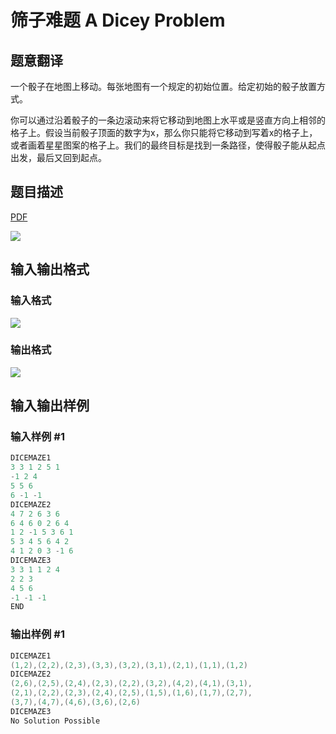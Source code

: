 # 筛子难题 A Dicey Problem

## 题意翻译

一个骰子在地图上移动。每张地图有一个规定的初始位置。给定初始的骰子放置方式。

你可以通过沿着骰子的一条边滚动来将它移动到地图上水平或是竖直方向上相邻的格子上。假设当前骰子顶面的数字为x，那么你只能将它移动到写着x的格子上，或者画着星星图案的格子上。我们的最终目标是找到一条路径，使得骰子能从起点出发，最后又回到起点。

## 题目描述

[problemUrl]: https://uva.onlinejudge.org/index.php?option=com_onlinejudge&Itemid=8&category=10&page=show_problem&problem=751

[PDF](https://uva.onlinejudge.org/external/8/p810.pdf)

![](https://cdn.luogu.com.cn/upload/vjudge_pic/UVA810/cd4bd1c7f4d7f59f72038bc5eafa13bdc05eb024.png)

## 输入输出格式

### 输入格式

![](https://cdn.luogu.com.cn/upload/vjudge_pic/UVA810/e687ecd6292e8182187541d15a316c6bf7e98668.png)

### 输出格式

![](https://cdn.luogu.com.cn/upload/vjudge_pic/UVA810/7530076a3ca72f45d78c06d24b0a7f21bcb573f9.png)

## 输入输出样例

### 输入样例 #1

```cpp
DICEMAZE1
3 3 1 2 5 1
-1 2 4
5 5 6
6 -1 -1
DICEMAZE2
4 7 2 6 3 6
6 4 6 0 2 6 4
1 2 -1 5 3 6 1
5 3 4 5 6 4 2
4 1 2 0 3 -1 6
DICEMAZE3
3 3 1 1 2 4
2 2 3
4 5 6
-1 -1 -1
END
```


### 输出样例 #1

```cpp
DICEMAZE1
(1,2),(2,2),(2,3),(3,3),(3,2),(3,1),(2,1),(1,1),(1,2)
DICEMAZE2
(2,6),(2,5),(2,4),(2,3),(2,2),(3,2),(4,2),(4,1),(3,1),
(2,1),(2,2),(2,3),(2,4),(2,5),(1,5),(1,6),(1,7),(2,7),
(3,7),(4,7),(4,6),(3,6),(2,6)
DICEMAZE3
No Solution Possible
```


